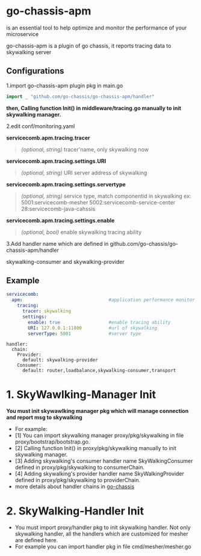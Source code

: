 # go-chassis-apm
is an essential tool to help optimize and monitor the performance of your microservice

go-chassis-apm is a plugin of go chassis, it reports tracing data to skywalking server

## Configurations
1.import go-chassis-apm plugin pkg in main.go
```go
import _ "github.com/go-chassis/go-chassis-apm/handler"
```
**then, Calling function Init() in middleware/tracing.go manually to init skywalking manager.**

2.edit conf/monitoring.yaml

**servicecomb.apm.tracing.tracer**
>  *(optional, string)* tracer'name, only skywalking now

**servicecomb.apm.tracing.settings.URI**
>  *(optional, string)* URI server address of skywalking

**servicecomb.apm.tracing.settings.servertype**
>  *(optional, string)* service type, match componentid in skywalking 
>  ex:  5001:servicecomb-mesher 5002:servicecomb-service-center 28:servicecomb-java-cahssis 

**servicecomb.apm.tracing.settings.enable**
>  *(optional, bool)* enable skywalking tracing ability

3.Add handler name which are defined in github.com/go-chassis/go-chassis-apm/handler

skywalking-consumer and skywalking-provider

## Example
```yaml
servicecomb:
  apm:                                #application performance monitor
    tracing:
      tracer: skywalking
      settings:
        enable: true                  #enable tracing ability
        URI: 127.0.0.1:11800          #url of skywalking 
        serverType: 5001              #server type
```

```
handler:
  chain:
    Provider:
      default: skywalking-provider
    Consumer:
      default: router,loadbalance,skywalking-consumer,transport
```

# 1. SkyWawlking-Manager Init
**You must init skywawlking manager pkg which will manage connection and report msg to skywalking**
- For example:
- [1] You can import skywalking manager proxy/pkg/skywalking in file proxy/bootstrap/bootstrap.go.
- [2] Calling function Init() in proxy/pkg/skywalking manually to init skywalking manager.
- [3] Adding skywalking's consumer handler name SkyWalkingConsumer defined in proxy/pkg/skywalking to consumerChain.
- [4] Adding skywalking's provider handler name SkyWalkingProvider defined in proxy/pkg/skywalking to providerChain.
- more details about handler chains in [go-chassis](https://github.com/go-chassis/go-chassis#readme)

# 2. SkyWalking-Handler Init
- You must import proxy/handler pkg to init skywalking handler. Not only skywalking handler, all the handlers which are customized for mesher are defined here.
- For example you can import handler pkg in file cmd/mesher/mesher.go
